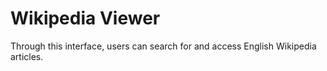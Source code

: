 # Wikipedia Viewer
Through this interface, users can search for and access English Wikipedia articles.
